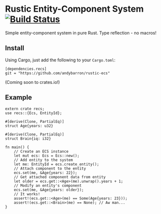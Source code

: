 Rustic Entity-Component System [![Build Status](https://travis-ci.org/AndyBarron/rustic-ecs.svg?branch=master)](https://travis-ci.org/AndyBarron/rustic-ecs)
==============================
Simple entity-component system in pure Rust. Type reflection - no macros!

Install
-------
Using Cargo, just add the following to your `Cargo.toml`:
```
[dependencies.recs]
git = "https://github.com/andybarron/rustic-ecs"
```
(Coming soon to crates.io!)

Example
-------
```
extern crate recs;
use recs::{Ecs, EntityId};

#[derive(Clone, PartialEq)]
struct Age{years: u32}

#[derive(Clone, PartialEq)]
struct Brain{iq: i32}

fn main() {
    // Create an ECS instance
    let mut ecs: Ecs = Ecs::new();
    // Add entity to the system
    let me: EntityId = ecs.create_entity();
    // Attach component to the entity
    ecs.set(me, &Age{years: 22});
    // Get attached component data from entity
    let older = ecs.get::<Age>(me).unwrap().years + 1;
    // Modify an entity's component
    ecs.set(me, &Age{years: older});
    // It works!
    assert!(ecs.get::<Age>(me) == Some(Age{years: 23}));
    assert!(ecs.get::<Brain>(me) == None); // Aw man...
}
```